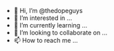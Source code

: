 - 👋 Hi, I’m @thedopeguys
- 👀 I’m interested in ...
- 🌱 I’m currently learning ...
- 💞️ I’m looking to collaborate on ...
- 📫 How to reach me ...

<!---
thedopeguys/thedopeguys is a ✨ special ✨ repository because its `README.md` (this file) appears on your GitHub profile.
You can click the Preview link to take a look at your changes.
--->
